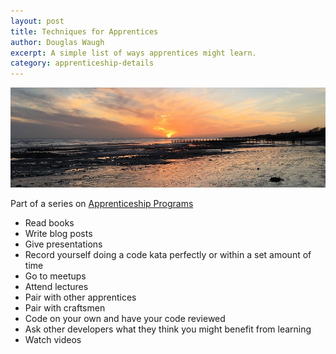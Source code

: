 ```yaml
---
layout: post
title: Techniques for Apprentices
author: Douglas Waugh
excerpt: A simple list of ways apprentices might learn.
category: apprenticeship-details
---
```


![Sunset at Climping](/assets/images/sunset-at-climping.jpg "Sunset at Climping")

Part of a series on [Apprenticeship Programs](/2017/03/29/apprenticeship-programs)

* Read books
* Write blog posts
* Give presentations
* Record yourself doing a code kata perfectly or within a set amount of time
* Go to meetups
* Attend lectures
* Pair with other apprentices
* Pair with craftsmen
* Code on your own and have your code reviewed
* Ask other developers what they think you might benefit from learning
* Watch videos